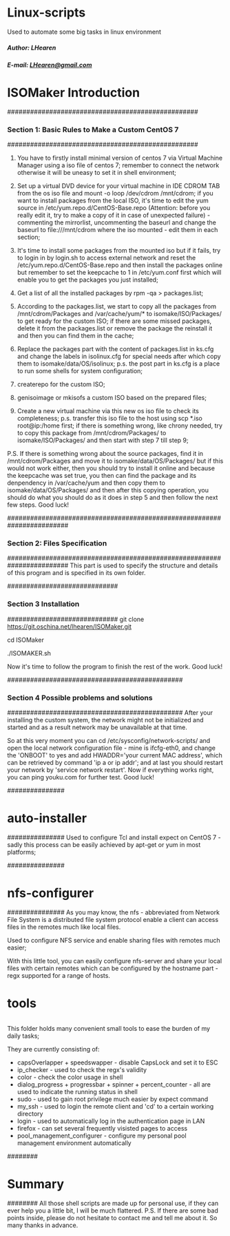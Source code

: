 # Linux-scripts
Used to automate some big tasks in linux environment

##### Author: LHearen
##### E-mail: LHearen@gmail.com


# ISOMaker Introduction
##################################################
### Section 1: Basic Rules to Make a Custom CentOS 7 
##################################################
1) You have to firstly install minimal version of centos 7 via Virtual Machine Manager using a iso file of centos 7; remember to connect the network otherwise it will be uneasy to set it in shell environment; 

2) Set up a virtual DVD device for your virtual machine in IDE CDROM TAB from the os iso file and mount -o loop /dev/cdrom /mnt/cdrom; if you want to install packages from the local ISO, it's time to edit the yum source in /etc/yum.repo.d/CentOS-Base.repo (Attention: before you really edit it, try to make a copy of it in case of unexpected failure) - commenting the mirrorlist, uncommenting the baseurl and change the baseurl to file:///mnt/cdrom where the iso mounted - edit them in each section;

3) It's time to install some packages from the mounted iso but if it fails, try to login in by login.sh to access external network and reset the /etc/yum.repo.d/CentOS-Base.repo and then install the packages online but remember to set the keepcache to 1 in /etc/yum.conf first which will enable you to get the packages you just installed;

4) Get a list of all the installed packages by rpm -qa > packages.list; 

5) According to the packages.list, we start to copy all the packages from /mnt/cdrom/Packages and /var/cache/yum/* to isomake/ISO/Packages/ to get ready for the custom ISO; if there are some missed packages, delete it from the packages.list or remove the package the reinstall it and then you can find them in the cache; 

6) Replace the packages part with the content of packages.list in ks.cfg and change the labels in isolinux.cfg for special needs after which copy them to isomake/data/OS/isolinux; p.s. the post part in ks.cfg is a place to run some shells for system configuration;

7) createrepo for the custom ISO; 

8) genisoimage or mkisofs a custom ISO based on the prepared files;

9) Create a new virtual machine via this new os iso file to check its completeness; p.s. transfer this iso file to the host using scp *.iso root@ip:/home first; if there is something wrong, like chrony needed, try to copy this package from /mnt/cdrom/Packages/ to isomake/ISO/Packages/ and then start with step 7 till step 9;

P.S. If there is something wrong about the source packages, find it in /mnt/cdrom/Packages and move it to isomake/data/OS/Packages/ but if this would not work either, then you should try to install it online and because the keepcache was set true, you then can find the package and its denpendency in /var/cache/yum and then copy them to isomake/data/OS/Packages/ and then after this copying operation, you should do what you should do as it does in step 5 and then follow the next few steps. Good luck!


########################################################################
### Section 2: Files Specification
########################################################################
This part is used to specify the structure and details of this program and is specified in its own folder.

#############################
### Section 3 Installation
#############################
git clone https://git.oschina.net/lhearen/ISOMaker.git

cd ISOMaker

./ISOMAKER.sh

Now it's time to follow the program to finish the rest of the work. Good luck!

##############################################
### Section 4 Possible problems and solutions
##############################################
After your installing the custom system, the network might not be initialized and started and as a result network may be unavailable at that time.

So at this very moment you can cd /etc/sysconfig/network-scripts/ and open the local network configuration file - mine is ifcfg-eth0, and change the 'ONBOOT' to yes and add HWADDR='your current MAC address', which can be retrieved by command 'ip a or ip addr'; and at last you should restart your network by 'service network restart'. Now if everything works right, you can ping youku.com for further test. Good luck!

###############
# auto-installer
###############
Used to configure Tcl and install expect on CentOS 7 - sadly this process can be easily achieved by apt-get or yum in most platforms;

###############
# nfs-configurer
###############
As you may know, the nfs - abbreviated from Network File System is a distributed file system protocol enable a client can access files in the remotes much like local files.

Used to configure NFS service and enable sharing files with remotes much easier;

With this little tool, you can easily configure nfs-server and share your local files with certain remotes which can be configured by the hostname part - regx supported for a range of hosts.

######
# tools
######
This folder holds many convenient small tools to ease the burden of my daily tasks;

They are currently consisting of:
* capsOverlapper + speedswapper                             - disable CapsLock and set it to ESC
* ip_checker                                                - used to check the regx's validity
* color                                                     - check the color usage in shell
* dialog_progress + progressbar + spinner + percent_counter - all are used to indicate the running status in shell
* sudo                                                      - used to gain root privilege much easier by expect command
* my_ssh                                                    - used to login the remote client and 'cd' to a certain working directory
* login                                                     - used to automatically log in the authentication page in LAN
* firefox                                                   - can set several frequently visisted pages to access
* pool_management_configurer                                - configure my personal pool management environment automatically

########
# Summary
########
All those shell scripts are made up for personal use, if they can ever help you a little bit, I will be much flattered. 
P.S. If there are some bad points inside, please do not hesitate to contact me and tell me about it. So many thanks in advance.
